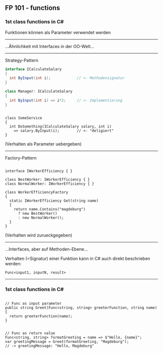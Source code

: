 ## FP 101 - functions

### 1st class functions in C# #

Funktionen können als Parameter verwendet werden

---

...Ähnlichkeit mit Interfaces in der OO-Welt...

----

Strategy-Pattern

```csharp
interface ICalculateSalary
{
  int ByInput(int i);            // <- Methodensignatur
}

class Manager: ICalculateSalary
{
  int ByInput(int i) => i*2;     // <- Implementierung
}
```

<pre><code data-noescape data-trim class="lang-csharp hljs">
class SomeService
{
  int DoSomething(<span class="highlightcode">ICalculateSalary salary</span>, int i) 
    => <span class="highlightcode">salary</span>.ByInput(i);        // <- "deligiert"
}
</code></pre>

(Verhalten als Parameter uebergeben)

----

Factory-Pattern

<pre><code data-noescape data-trim class="lang-csharp hljs">
interface IWorkerEfficiency { }

class BestWorker: IWorkerEfficiency { }
class NormalWorker: IWorkerEfficiency { }

class WorkerEfficiencyFactory
{
  static <span class="highlightcode">IWorkerEfficiency</span> Get(string name)
  {
    return name.Contains("magdeburg")
      ? new BestWorker()
      : new NormalWorker();
  }
}
</code></pre>

(Verhalten wird zurueckgegeben)

----

...Interfaces, aber auf Methoden-Ebene...

Verhalten (=Signatur) einer Funktion kann in C# auch direkt beschrieben werden: 

`Func<input1, inputN, result>`

---

### 1st class functions in C# #

<pre><code data-noescape data-trim class="lang-csharp hljs">
// Func as input parameter
public string Greet(<span class="highlightcode">Func&lt;string, string&gt; greeterFunction</span>, string name)
{
  return <span class="highlightcode">greeterFunction</span>(name);
}
</code></pre>

<pre><code data-noescape data-trim class="lang-csharp hljs">
// Func as return value
<span class="highlightcode">Func&lt;string, string&gt; formatGreeting</span> = name => $"Hello, {name}";
var greetingMessage = Greet(formatGreeting, "Magdeburg");
// -> greetingMessage: "Hello, Magdeburg"
</code></pre>
